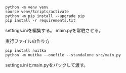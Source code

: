
```
python -m venv venv
source venv/Scripts/activate
python -m pip install --upgrade pip
pip install -r requirements.txt
```

settings.iniを編集する。
main.pyを常駐させる。


実行ファイルの作り方
```
pip install nuitka
python -m nuitka --onefile --standalone src/main.py
```

settings.iniとmain.pyをパックして渡す。
